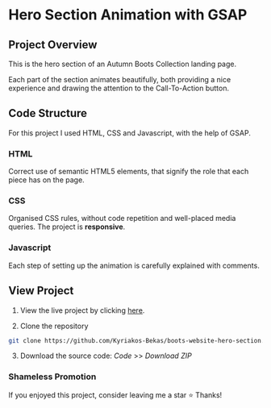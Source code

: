 # Hero Section Animation with GSAP

## Project Overview

This is the hero section of an Autumn Boots Collection landing page.

Each part of the section animates beautifully, both providing a nice experience and drawing the attention to the Call-To-Action button.

## Code Structure

For this project I used HTML, CSS and Javascript, with the help of GSAP.

### HTML

Correct use of semantic HTML5 elements, that signify the role that each piece has on the page.

### CSS

Organised CSS rules, without code repetition and well-placed media queries. The project is **responsive**.

### Javascript

Each step of setting up the animation is carefully explained with comments.

## View Project

1. View the live project by clicking [here]().

2. Clone the repository

```bash
git clone https://github.com/Kyriakos-Bekas/boots-website-hero-section.git
```

3. Download the source code: _Code_ >> _Download ZIP_

### Shameless Promotion

If you enjoyed this project, consider leaving me a star :star:
Thanks!

